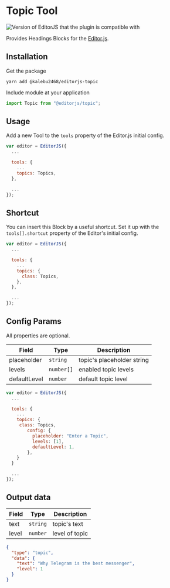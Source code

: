 # Topic Tool

![Version of EditorJS that the plugin is compatible with](https://badgen.net/badge/Editor.js/v2.0/blue)

Provides Headings Blocks for the [Editor.js](https://ifmo.su/editor).

## Installation

Get the package

```shell
yarn add @kalebu2468/editorjs-topic
```

Include module at your application

```javascript
import Topic from "@editorjs/topic";
```

## Usage

Add a new Tool to the `tools` property of the Editor.js initial config.

```javascript
var editor = EditorJS({
  ...

  tools: {
    ...
    topics: Topics,
  },

  ...
});
```

## Shortcut

You can insert this Block by a useful shortcut. Set it up with the `tools[].shortcut` property of the Editor's initial config.

```javascript
var editor = EditorJS({
  ...

  tools: {
    ...
    topics: {
      class: Topics,
    },
  },

  ...
});
```

## Config Params

All properties are optional.

| Field        | Type       | Description                |
| ------------ | ---------- | -------------------------- |
| placeholder  | `string`   | topic's placeholder string |
| levels       | `number[]` | enabled topic levels       |
| defaultLevel | `number`   | default topic level        |

```javascript
var editor = EditorJS({
  ...

  tools: {
    ...
    topics: {
     class: Topics,
        config: {
          placeholder: "Enter a Topic",
          levels: [1],
          defaultLevel: 1,
        },
    }
  }

  ...
});
```

## Output data

| Field | Type     | Description    |
| ----- | -------- | -------------- |
| text  | `string` | topic's text   |
| level | `number` | level of topic |

```json
{
  "type": "topic",
  "data": {
    "text": "Why Telegram is the best messenger",
    "level": 1
  }
}
```
